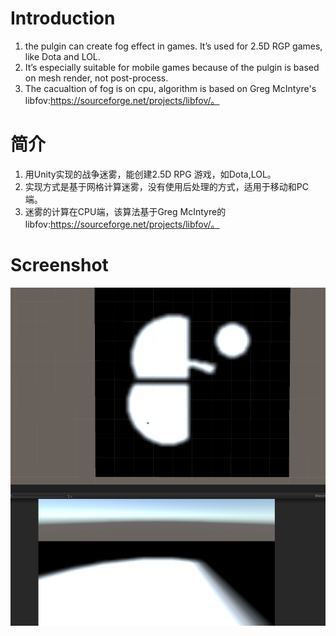 # Introduction
1. the pulgin can create fog effect in games. It’s used for 2.5D RGP games, like Dota and LOL.<br>
2. It’s especially suitable for mobile games because of the pulgin is based on mesh render, not post-process.<br>
3. The cacualtion of fog is on cpu, algorithm is based on Greg McIntyre's libfov:https://sourceforge.net/projects/libfov/。

# 简介
1. 用Unity实现的战争迷雾，能创建2.5D RPG 游戏，如Dota,LOL。<br>
2. 实现方式是基于网格计算迷雾，没有使用后处理的方式，适用于移动和PC端。<br>
3. 迷雾的计算在CPU端，该算法基于Greg McIntyre的libfov:https://sourceforge.net/projects/libfov/。

# Screenshot
![](Files/Img.png)
